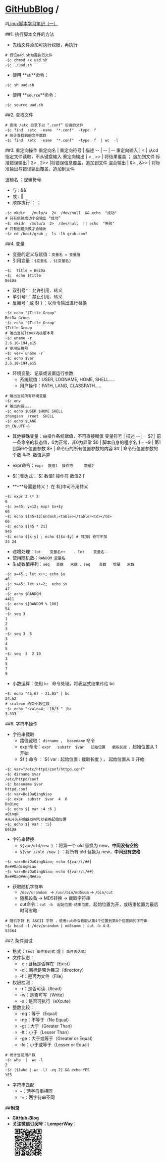 [**GitHubBlog**](https://github.com/bbxytl/bbxytl.github.com/tree/master/blog#home--githubblog) /
=====
#[Linux脚本学习笔记（一）](https://github.com/bbxytl/bbxytl.github.com/blob/master/blog/pages/150007_Linux脚本学习笔记（一）.md#githubblog-)

##1. 执行脚本文件的方法
- 先给文件添加可执行权限，再执行
```shell
# 假设uad.sh为要执行文件
~$: chmod +x uad.sh  
~$: ./uad.sh
```
- 使用 **`sh`**命令：
```shell
~$: sh uad.sh
```
- 使用 **`source`**命令：
```shell
~$: source uad.sh
```
##2. 查找文件
```shell
# 查找 /etc 目录下以 “.conf” 后缀的文件
~$: find  /etc  -name  "*.conf"  -type  f  
# 统计查找到的文件数目
~$: find  /etc  -name  "*.conf"  -type  f  | wc  -l
```
##3. 重定向操作
重定向名  |  重定向符号  | 描述
--  | -- | --
重定向输入 | <           | 从cd指定文件读取，不从键盘输入
重定向输出 | > , >>    | 将结果覆盖 ； 追加到文件
标准错误输出 | 2> , 2>> |将错误信息覆盖，追加到文件
混合输出 | &> , &>> | 将标准输出与错误输出覆盖，追加到文件

逻辑名 ：逻辑符号   

- 与 : &&
- 或 : ||
- 顺序执行 ： ；
```shell
~$: mkdir   /mulu/a  2>  /dev/null  && echo  "成功"
# 只有创建成功才会输出 “成功”
~$: mkidr  /mulu/a  2>  /dev/null  || echo  "失败"
# 只有创建失败才会输出
~$: cd /boot/grub ;  ls -lh grub.conf
```
##4. 变量
- 变量的定义与赋值：`变量名 = 变量值`
- 引用变量：`$变量名 、${变量名}`
```shell
~$:  Title = BeiDa
~$:  echo $Title
BeiDa
```
- 双引号`“`：允许引用、转义
- 单引号`'`：禁止引用、转义
- 反撇号 ` 或 $( ) ：以命令输出进行替换
```shell
~$: echo "$Title Group"
BeiDa Group
~$: echo '$Title Group'
$Title Group
# 输出当前linux内核版本号
~$: uname -r
2.6.18-194.e15
# 使用反撇号
~$: ver=`uname -r`
~$: echo $ver
2.6.18-194.e15
```
- 环境变量、记录或设置运行参数
    - 系统赋值：USER, LOGNAME, HOME, SHELL.....
    - 用户操作：PATH, LANG, CLASSPATH.....
```shell
# 输出当前所有环境变量
~$: env
# 输出内容。。。。
~$: echo $USER $HOME SHELL
zhangsan  /root  SHELL
~$: echo $LANG
zh_CN.UTF-8
```
- 其他特殊变量：由操作系统赋值，不可直接赋值
变量符号 | 描述
-- |--
$?      | 前一条命令的状态值，0为正常，非0为异常
$0      | 脚本自身的程序名
$1--$9 | 第1到第9个位置参数
$*      | 命令行的所有位置参数的内容
$#      | 命令行位置参数的个数
##5. 数值运算

- expr命令：`expr  数值1  操作符     数值2`
- $[ ]表达式：`$[  数值1  操作符     数值2 ]`  
- **`*`**号需要转义！ 在 $[]中可不用转义 
```shell
~$: expr 2 \* 3
6
~$: x=45; y=12; expr $x+$y
66
~$: echo $[45+12]&ndash;<table></table><td></td>
66
~$: echo $[45 * 21]
945
~$: echo $[x-y] ; echo $[$x-$y] # 可加$ 也可不加
24 24
```
- 递增处理：`let    变量名++    、let    变量名--`
- 使用随机数：`RANDOM 变量名`
- 生成数值序列：`seq   首数   末数 、seq    首数   增量   末数`
```shell
~$: x=45 ; let x++; echo $x
46
~$: x=45; let x+=2;  echo $x
47
~$: echo $RANDOM
4411
~$: echo $[RANDOM % 100]
54
~$: seq 3
1
2
3
~$: seq 3  5
3
4
5
~$: seq  3  2 10
3
5
7
9
```
- 小数运算：使用 `bc ` 命令处理，将表达式结果传给 bc
```shell
~$: echo "45.67 - 21.05" | bc
24.62
# scale=n 约束小数位数
~$: echo "scale=4;  10/3 " |bc
3.333
```
##6. 字符串操作

- 字符串截取
     - 路径截取： `dirname ,  basename` 命令
     - expr命令：`expr   substr  $var   起始位置   截取长度`  ，起始位置从 1 开始
     - ${ } 命令 ：`${ var : 起始位置 : 截取长度 }  ， 起始位置从 0 开始
```shell
~$: var="/etc/httpd/conf/httpd.conf"
~$: dirname $var
/etc/httpd/conf
~$: basename $var
httpd.conf
~$: var=BeiDaQingNiao
~$: expr  substr  $var  4  6
DaQing
~$: echo ${ var :4 :6 }
aQingN
#从开头开始截取时可以省略起始位置
~$: echo ${ var : :5}
BeiDa
```
- 字符串替换
    - `${var/old/new }`  ：将第一个 old 替换为 new，**中间没有空格**
    - `${var //old /new }` ：将所有 old 替换为 new，**中间没有空格**
```shell
~$: var=BeiDaQingNiao; echo ${var/i/##}
Be##DaQingNiao
~$: var=BeiDaQingNiao; echo ${var//i/##}
Be##DaQ##ngN##ao
```
- 获取随机字符串
    - `/dev/urandom ` &rarr; `/usr/bin/md5sum` &rarr; `/bin/cut`
    - 随机设备 &rarr; MD5转换 &rarr; 截取字符串
    - cut命令：`cut -b  起始位置-结束位置`，起始位置为开，或结束位置为最后时可省略
```shell
# 随机字符 到 ASCII 字符 ，使用cut命令截取从第4个位置到第8个位置间的字符串
~$: head -1 /dev/urandom | md5summ | cut -b 4-8
53364
```
##7. 条件测试
- 格式：`test 条件表达式`  或  `[ 条件表达式]`
- 文件状态：
    - -e : 目标是否存在（Exist）
    - -d：目标是否为目录（directory）
    - -f：是否为文件（File）
- 权限检测：
    - -r：是否可读（Read）
    - -w：是否可写（Write）
    - -x：是否可执行（eXcute）
- 整数比较：
    - -eq：等于（Equal）
    - -ne：不等于（No Equal）
    - -gt：大于（Greater Than）
    - -lt：小于（Lesser Than）
    - -ge：大于或等于（Greater or Equal）
    - -le：小于或等于（Lesser or Equal）
```shell
# 统计当前用户数
~$: who  |  wc -l
2
~$: [$(who | wc -l) -eq 2] && echo YES
YES
```
- 字符串匹配
    - `=`：两字符串相同
    - `!=`：两字符串不同



##**附录**
- **[GitHub-Blog](http://bbxytl.github.io/)**
- **关注微信订阅号：LomperWay**：     
    ![关注微信订阅号](./images/qrcodes/qrcode_100.jpg)



